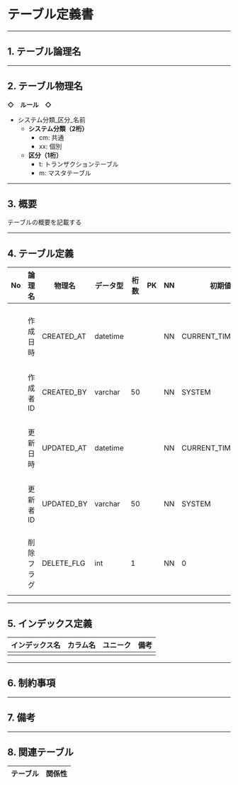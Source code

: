 # テーブル定義書

---

## 1. テーブル論理名

---

## 2. テーブル物理名

**◇　ルール　◇**

- システム分類_区分_名前
  - **システム分類（2桁）**
    - cm: 共通
    - xx: 個別
  - **区分（1桁）**
    - t: トランザクションテーブル
    - m: マスタテーブル

---

## 3. 概要

テーブルの概要を記載する

---

## 4. テーブル定義

| No | 論理名     | 物理名         | データ型   | 桁数 | PK | NN | 初期値           | 備考         |
|----|------------|----------------|------------|------|----|----|------------------|--------------|
|    |            |                |            |      |    |    |                  |              |
|    |            |                |            |      |    |    |                  |              |
|    | 作成日時   | CREATED_AT     | datetime   |      |    | NN | CURRENT_TIMESTAMP| デフォルト   |
|    | 作成者ID   | CREATED_BY     | varchar    | 50   |    | NN | SYSTEM           | デフォルト   |
|    | 更新日時   | UPDATED_AT     | datetime   |      |    | NN | CURRENT_TIMESTAMP| デフォルト   |
|    | 更新者ID   | UPDATED_BY     | varchar    | 50   |    | NN | SYSTEM           | デフォルト   |
|    | 削除フラグ | DELETE_FLG     | int        | 1    |    | NN | 0                | 0:有効 1:削除|

---

## 5. インデックス定義

| インデックス名 | カラム名 | ユニーク | 備考 |
|----------------|----------|----------|------|
|                |          |          |      |

---

## 6. 制約事項

---

## 7. 備考

---

## 8. 関連テーブル

| テーブル | 関係性 |
|---------|--------|
